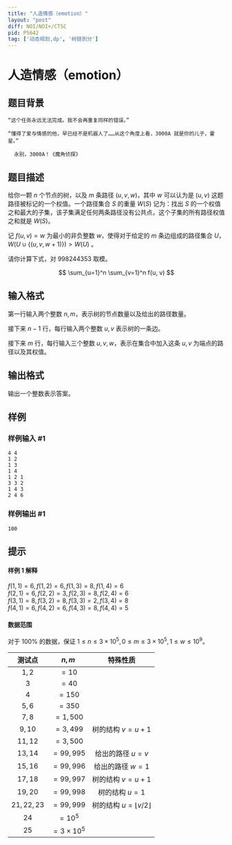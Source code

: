 ```yaml
---
title: "人造情感（emotion）"
layout: "post"
diff: NOI/NOI+/CTSC
pid: P5642
tag: ['动态规划,dp', '树链剖分']
---
```

# 人造情感（emotion）
## 题目背景

```
“这个任务永远无法完成。我不会再重复同样的错误。”

“懂得了爱与情感的他，早已经不是机器人了……从这个角度上看，3000A 就是你的儿子，霍星。”

  永别，3000A！《魔角侦探》
```

## 题目描述

给你一颗 $n$ 个节点的树，以及 $m$ 条路径 $(u, v, w)$，其中 $w$ 可以认为是 $(u, v)$ 这题路径被标记的一个权值。一个路径集合 $S$ 的重量 $W(S)$ 记为：找出 $S$ 的一个权值之和最大的子集，该子集满足任何两条路径没有公共点，这个子集的所有路径权值之和就是 $W(S)$。

记 $f(u, v) = w$ 为最小的非负整数 $w$，使得对于给定的 $m$ 条边组成的路径集合 $U$，$W(U \cup \{(u, v, w + 1)\}) > W(U)$ 。

请你计算下式，对 $998244353$ 取模。

$$ \sum_{u=1}^n \sum_{v=1}^n f(u, v) $$

## 输入格式

第一行输入两个整数 $n, m$，表示树的节点数量以及给出的路径数量。

接下来 $n-1$ 行，每行输入两个整数 $u, v$ 表示树的一条边。

接下来 $m$ 行，每行输入三个整数 $u, v, w$，表示在集合中加入这条 $u, v$ 为端点的路径以及其权值。
## 输出格式

输出一个整数表示答案。
## 样例

### 样例输入 #1
```
4 4
1 2
1 3
1 4
1 2 1
3 3 2
1 4 3
2 4 6
```
### 样例输出 #1
```
100
```
## 提示

#### 样例 1 解释

$f(1, 1) = 6, f(1, 2) = 6, f(1, 3) = 8, f(1, 4) = 6$  
$f(2, 1) = 6, f(2, 2) = 3, f(2, 3) = 8, f(2, 4) = 6$  
$f(3, 1) = 8, f(3, 2) = 8, f(3, 3) = 2, f(3, 4) = 8$  
$f(4, 1) = 6, f(4, 2) = 6, f(4, 3) = 8, f(4, 4) = 5$  

#### 数据范围

对于 $100\%$ 的数据，保证 $1\le n\le 3\times 10^5, 0\le m\le 3\times 10^5, 1\le w\le 10^9$。

|   测试点   |     $n,m$      |             特殊性质              |
| :--------: | :------------: | :-------------------------------: |
|   $1,2$    |     $=10$      |                                   |
|    $3$     |     $=40$      |                                   |
|    $4$     |     $=150$     |                                   |
|   $5,6$    |     $=350$     |                                   |
|   $7,8$    |    $=1,500$    |                                   |
|   $9,10$    |    $=3,499$    |                           树的结构 $v=u+1$   |
|   $11,12$   |    $=3,500$    |                                   |
|  $13,14$   |   $=99,995$    |         给出的路径 $u=v$          |
| $15,16$ |   $=99,996$    |         给出的路径 $w=1$          |
|  $17,18$   |   $=99,997$    |         树的结构 $v=u+1$          |
|  $19,20$   |   $=99,998$    |          树的结构 $u=1$           |
| $21,22,23$ |   $=99,999$    | 树的结构 $u = \lfloor v/2\rfloor$ |
|    $24$    |    $=10^5$     |                                   |
|    $25$    | $=3\times10^5$ |                                   |

